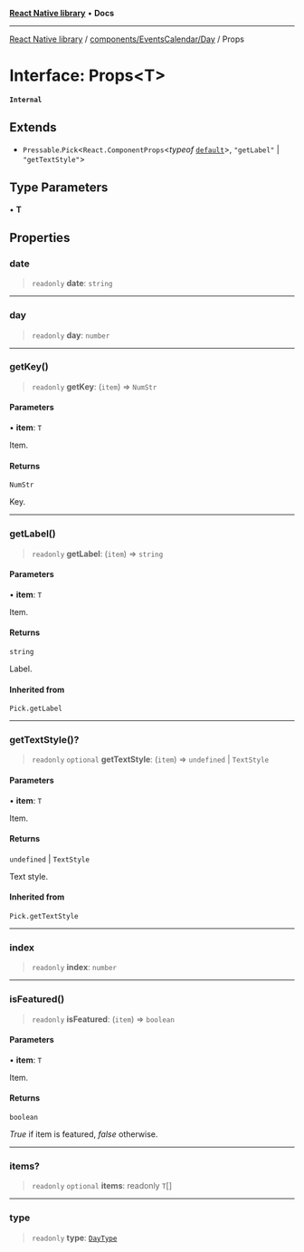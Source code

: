 [**React Native library**](../../../../index.md) • **Docs**

***

[React Native library](../../../../modules.md) / [components/EventsCalendar/Day](../index.md) / Props

# Interface: Props\<T\>

**`Internal`**

## Extends

- `Pressable`.`Pick`\<`React.ComponentProps`\<*typeof* [`default`](../Item/functions/default.md)\>, `"getLabel"` \| `"getTextStyle"`\>

## Type Parameters

• **T**

## Properties

### date

> `readonly` **date**: `string`

***

### day

> `readonly` **day**: `number`

***

### getKey()

> `readonly` **getKey**: (`item`) => `NumStr`

#### Parameters

• **item**: `T`

Item.

#### Returns

`NumStr`

Key.

***

### getLabel()

> `readonly` **getLabel**: (`item`) => `string`

#### Parameters

• **item**: `T`

Item.

#### Returns

`string`

Label.

#### Inherited from

`Pick.getLabel`

***

### getTextStyle()?

> `readonly` `optional` **getTextStyle**: (`item`) => `undefined` \| `TextStyle`

#### Parameters

• **item**: `T`

Item.

#### Returns

`undefined` \| `TextStyle`

Text style.

#### Inherited from

`Pick.getTextStyle`

***

### index

> `readonly` **index**: `number`

***

### isFeatured()

> `readonly` **isFeatured**: (`item`) => `boolean`

#### Parameters

• **item**: `T`

Item.

#### Returns

`boolean`

_True_ if item is featured, _false_ otherwise.

***

### items?

> `readonly` `optional` **items**: readonly `T`[]

***

### type

> `readonly` **type**: [`DayType`](../../../../hooks/useCalendar/enumerations/DayType.md)
